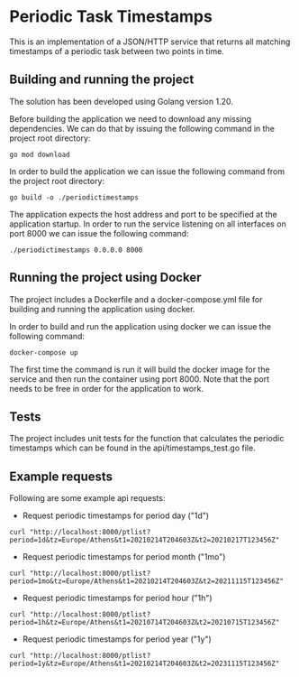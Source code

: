 # Periodic Task Timestamps

This is an implementation of a JSON/HTTP service that returns all matching timestamps of a periodic task between two points in time.

## Building and running the project

The solution has been developed using Golang version 1.20. 

Before building the application we need to download any missing dependencies. We can do that by issuing the following command in the project root directory:

```
go mod download
```

In order to build the application we can issue the following command from the project root directory:

```
go build -o ./periodictimestamps
```
The application expects the host address and port to be specified at the application startup. In order to run the service listening on all interfaces on port 8000 we can issue the following command:

```azure
./periodictimestamps 0.0.0.0 8000
```

## Running the project using Docker

The project includes a Dockerfile and a docker-compose.yml file for building and running the application using docker.

In order to build and run the application using docker we can issue the following command:

```
docker-compose up
```

The first time the command is run it will build the docker image for the service and then run the container using port 8000. Note that the port needs to be free in order for the application to work.

## Tests

The project includes unit tests for the function that calculates the periodic timestamps which can be found in the api/timestamps_test.go file.

## Example requests

Following are some example api requests:

- Request periodic timestamps for period day ("1d")

```
curl "http://localhost:8000/ptlist?period=1d&tz=Europe/Athens&t1=20210214T204603Z&t2=20210217T123456Z"
```

- Request periodic timestamps for period month ("1mo")

```
curl "http://localhost:8000/ptlist?period=1mo&tz=Europe/Athens&t1=20210214T204603Z&t2=20211115T123456Z"
```
- Request periodic timestamps for period hour ("1h")

```
curl "http://localhost:8000/ptlist?period=1h&tz=Europe/Athens&t1=20210714T204603Z&t2=20210715T123456Z"
```

- Request periodic timestamps for period year ("1y")

```
curl "http://localhost:8000/ptlist?period=1y&tz=Europe/Athens&t1=20210214T204603Z&t2=20231115T123456Z"
```

